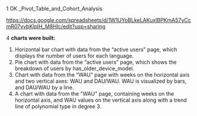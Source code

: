 1   OK _Pivot_Table_and_Cohort_Analysis

https://docs.google.com/spreadsheets/d/1W1UYoBLkeLAKuxlBPKmA57yCcmR07yvbKlpIH_M8Hlc/edit?usp=sharing


4 **charts were built:**
1. Horizontal bar chart with data from the “active users” page, which displays the number of users for each language.
2. Pie chart with data from the “active users” page, which shows the breakdown of users by has_older_device_model.
3. Chart with data from the “WAU” page with weeks on the horizontal axis and two vertical axes: WAU and DAU/WAU. WAU is visualized by bars, and DAU/WAU by a line.
4. A chart with data from the "WAU" page, containing weeks on the horizontal axis, and WAU values on the vertical axis along with a trend line of polynomial type in degree 3.

